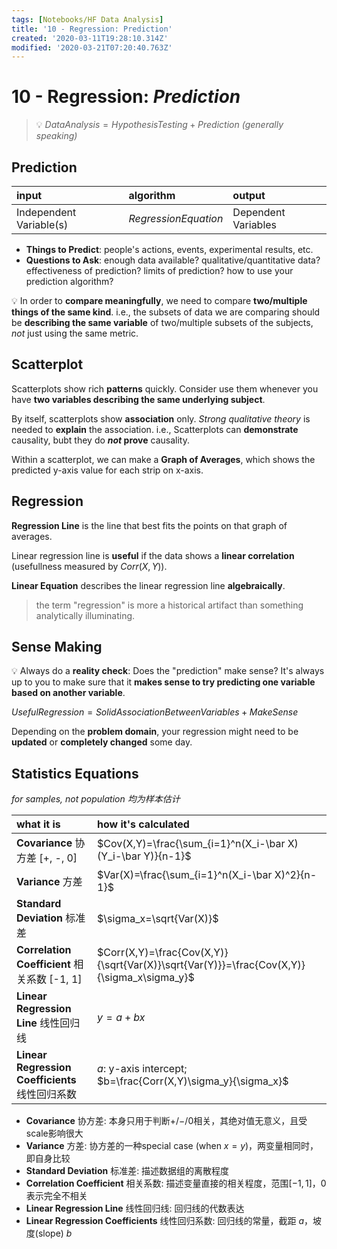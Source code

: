 ```yaml
---
tags: [Notebooks/HF Data Analysis]
title: '10 - Regression: Prediction'
created: '2020-03-11T19:28:10.314Z'
modified: '2020-03-21T07:20:40.763Z'
---
```


# 10 - Regression: *Prediction*

> :bulb: $Data Analysis = Hypothesis Testing + Prediction$ *(generally speaking)*

## Prediction

| input | algorithm | output |
| :--- | :--- | :--- |
| Independent Variable(s) | $Regression Equation$ | Dependent Variables |

- **Things to Predict**:
  people's actions, events, experimental results, etc.
- **Questions to Ask**:
  enough data available? qualitative/quantitative data? effectiveness of prediction? limits of prediction? how to use your prediction algorithm?

:bulb: In order to **compare meaningfully**, we need to compare **two/multiple things of the same kind**.
i.e., the subsets of data we are comparing should be **describing the same variable** of two/multiple subsets of the subjects, *not* just using the same metric.

## Scatterplot

Scatterplots show rich **patterns** quickly.
Consider use them whenever you have **two variables describing the same underlying subject**.

By itself, scatterplots show **association** only.
*Strong qualitative theory* is needed to **explain** the association.
i.e., Scatterplots can **demonstrate** causality, bubt they do ***not* prove** causality.

Within a scatterplot, we can make a **Graph of Averages**, which shows the predicted y-axis value for each strip on x-axis.

## Regression

**Regression Line** is the line that best fits the points on that graph of averages.

Linear regression line is **useful** if the data shows a **linear correlation** (usefullness measured by $Corr(X,Y)$).

**Linear Equation** describes the linear regression line **algebraically**.

> the term "regression" is more a historical artifact than something analytically illuminating.

## Sense Making

:bulb: Always do a **reality check**: Does the "prediction" make sense?
It's always up to you to make sure that it **makes sense to try predicting one variable based on another variable**.

$Useful Regression = Solid Association Between Variables + Make Sense$

Depending on the **problem domain**, your regression might need to be **updated** or **completely changed** some day.

## Statistics Equations

*for samples, not population 均为样本估计*

| what it is | how it's calculated |
| :--- | :--- |
| **Covariance** 协方差 [+, -, 0] | $Cov(X,Y)=\frac{\sum_{i=1}^n(X_i-\bar X)(Y_i-\bar Y)}{n-1}$ |
| **Variance** 方差 | $Var(X)=\frac{\sum_{i=1}^n(X_i-\bar X)^2}{n-1}$ |
| **Standard Deviation** 标准差 | $\sigma_x=\sqrt{Var(X)}$ |
| **Correlation Coefficient** 相关系数 [-1, 1] | $Corr(X,Y)=\frac{Cov(X,Y)}{\sqrt{Var(X)}\sqrt{Var(Y)}}=\frac{Cov(X,Y)}{\sigma_x\sigma_y}$ |
| **Linear Regression Line** 线性回归线 | $y=a+bx$ |
| **Linear Regression Coefficients** 线性回归系数 | $a$: y-axis intercept; $b=\frac{Corr(X,Y)\sigma_y}{\sigma_x}$ |

- **Covariance** 协方差: 本身只用于判断$+$/$-$/$0$相关，其绝对值无意义，且受scale影响很大
- **Variance** 方差: 协方差的一种special case (when $x=y$)，两变量相同时，即自身比较
- **Standard Deviation** 标准差: 描述数据组的离散程度
- **Correlation Coefficient** 相关系数: 描述变量直接的相关程度，范围$[-1, 1]$，$0$表示完全不相关
- **Linear Regression Line** 线性回归线: 回归线的代数表达
- **Linear Regression Coefficients** 线性回归系数: 回归线的常量，截距 $a$，坡度(slope) $b$

